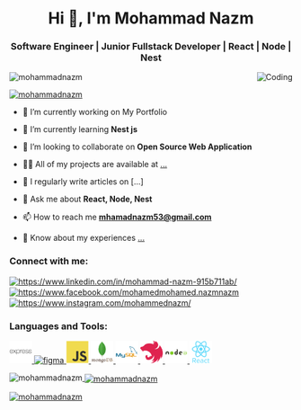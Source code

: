 ﻿<!-- [![MasterHead](https://getflywheel.com/layout/wp-content/uploads/2019/02/The_Best_Java_Script_Libraries_1800x500-1-1800x500.jpg)](https://mohammadnazm.io) -->
<h1 align="center">Hi 👋, I'm Mohammad Nazm</h1>
<h3 align="center">Software Engineer | Junior Fullstack Developer | React | Node | Nest</h3>
<img align="right" alt="Coding" with="400" src="https://www.lambdatest.com/resources/images/news24.gif"
<p align="left"> <img src="https://komarev.com/ghpvc/?username=mohammadnazm&label=Profile%20views&color=0e75b6&style=flat" alt="mohammadnazm" /></p>

<p align="left"> <a href="https://github.com/ryo-ma/github-profile-trophy"><img src="https://github-profile-trophy.vercel.app/?username=mohammadnazm" alt="mohammadnazm" /></a> </p>

- 🔭 I’m currently working on My Portfolio

- 🌱 I’m currently learning **Nest js**

- 👯 I’m looking to collaborate on **Open Source Web Application**

- 👨‍💻 All of my projects are available at [...](...)

- 📝 I regularly write articles on [...]

- 💬 Ask me about **React, Node, Nest**

- 📫 How to reach me **mhamadnazm53@gmail.com**

- 📄 Know about my experiences [...](...)

<h3 align="left">Connect with me:</h3>
<p align="left">
<a href="https://www.linkedin.com/in/mohammad-nazm-915b711ab/" target="blank"><img align="center" src="https://raw.githubusercontent.com/rahuldkjain/github-profile-readme-generator/master/src/images/icons/Social/linked-in-alt.svg" alt="https://www.linkedin.com/in/mohammad-nazm-915b711ab/" height="30" width="40" /></a>
<a href="https://fb.com/https://www.facebook.com/mohamedmohamed.nazmnazm" target="blank"><img align="center" src="https://raw.githubusercontent.com/rahuldkjain/github-profile-readme-generator/master/src/images/icons/Social/facebook.svg" alt="https://www.facebook.com/mohamedmohamed.nazmnazm" height="30" width="40" /></a>
<a href="https://instagram.com/https://www.instagram.com/mohammednazm/" target="blank"><img align="center" src="https://raw.githubusercontent.com/rahuldkjain/github-profile-readme-generator/master/src/images/icons/Social/instagram.svg" alt="https://www.instagram.com/mohammednazm/" height="30" width="40" /></a>
</p>

<h3 align="left">Languages and Tools:</h3>
<p align="left"> <a href="https://expressjs.com" target="_blank" rel="noreferrer"> <img src="https://raw.githubusercontent.com/devicons/devicon/master/icons/express/express-original-wordmark.svg" alt="express" width="40" height="40"/> </a> <a href="https://www.figma.com/" target="_blank" rel="noreferrer"> <img src="https://www.vectorlogo.zone/logos/figma/figma-icon.svg" alt="figma" width="40" height="40"/> </a> <a href="https://developer.mozilla.org/en-US/docs/Web/JavaScript" target="_blank" rel="noreferrer"> <img src="https://raw.githubusercontent.com/devicons/devicon/master/icons/javascript/javascript-original.svg" alt="javascript" width="40" height="40"/> </a> <a href="https://www.mongodb.com/" target="_blank" rel="noreferrer"> <img src="https://raw.githubusercontent.com/devicons/devicon/master/icons/mongodb/mongodb-original-wordmark.svg" alt="mongodb" width="40" height="40"/> </a> <a href="https://www.mysql.com/" target="_blank" rel="noreferrer"> <img src="https://raw.githubusercontent.com/devicons/devicon/master/icons/mysql/mysql-original-wordmark.svg" alt="mysql" width="40" height="40"/> </a> <a href="https://nestjs.com/" target="_blank" rel="noreferrer"> <img src="https://raw.githubusercontent.com/devicons/devicon/master/icons/nestjs/nestjs-plain.svg" alt="nestjs" width="40" height="40"/> </a> <a href="https://nodejs.org" target="_blank" rel="noreferrer"> <img src="https://raw.githubusercontent.com/devicons/devicon/master/icons/nodejs/nodejs-original-wordmark.svg" alt="nodejs" width="40" height="40"/> </a> <a href="https://reactjs.org/" target="_blank" rel="noreferrer"> <img src="https://raw.githubusercontent.com/devicons/devicon/master/icons/react/react-original-wordmark.svg" alt="react" width="40" height="40"/> </a> <a href="https://redux.js.org" target="_blank" rel="noreferrer">

<p><img align="left" src="https://github-readme-stats.vercel.app/api/top-langs?username=mohammadnazm&show_icons=true&locale=en&layout=compact" alt="mohammadnazm" /></p>

<p>&nbsp;<img align="center" src="https://github-readme-stats.vercel.app/api?username=mohammadnazm&show_icons=true&locale=en" alt="mohammadnazm" /></p>

<p><img align="center" src="https://github-readme-streak-stats.herokuapp.com/?user=mohammadnazm&" alt="mohammadnazm" /></p>
